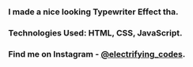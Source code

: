 ### I made a nice looking Typewriter Effect tha.

### Technologies Used: HTML, CSS, JavaScript.

### Find me on Instagram - [@electrifying_codes][Instagram].

[Instagram]: https://www.instagram.com/electrifying_codes